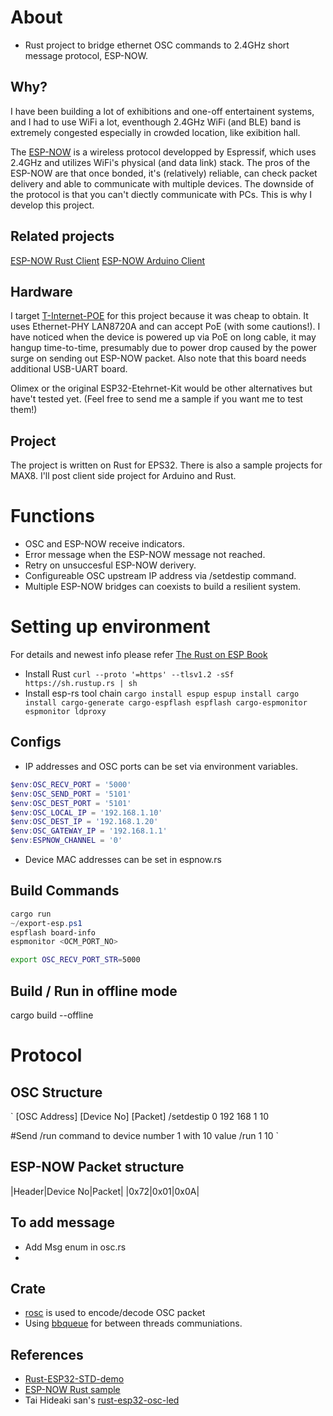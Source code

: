 # About
- Rust project to bridge ethernet OSC commands to 2.4GHz short message protocol, ESP-NOW.

## Why?
I have been building a lot of exhibitions and one-off entertainent systems, and I had to use WiFi a lot,
eventhough 2.4GHz WiFi (and BLE) band is extremely congested especially in crowded location, like exibition hall.

The [ESP-NOW](https://www.espressif.com/en/solutions/low-power-solutions/esp-now) is a wireless protocol developped by Espressif, which uses 2.4GHz and utilizes WiFi's physical (and data link) stack.
The pros of the ESP-NOW are that once bonded, it's (relatively) reliable, can check packet delivery and able to communicate with multiple devices.
The downside of the protocol is that you can't diectly communicate with PCs. This is why I develop this project.

## Related projects
[ESP-NOW Rust Client](https://github.com/yuskegoto/espnow_rust_client)
[ESP-NOW Arduino Client](https://github.com/yuskegoto/espnow_arduino_client)

## Hardware
I target [T-Internet-POE](https://www.lilygo.cc/products/t-internet-poe) for this project because it was cheap to obtain. It uses Ethernet-PHY LAN8720A and can accept PoE (with some cautions!).
I have noticed when the device is powered up via PoE on long cable, it may hangup time-to-time, presumably due to power drop caused by the power surge on sending out ESP-NOW packet.
Also note that this board needs additional USB-UART board.

Olimex or the original ESP32-Etehrnet-Kit would be other alternatives but have't tested yet. (Feel free to send me a sample if you want me to test them!)

## Project
The project is written on Rust for EPS32.
There is also a sample projects for MAX8.
I'll post client side project for Arduino and Rust.

# Functions
- OSC and ESP-NOW receive indicators.
- Error message when the ESP-NOW message not reached.
- Retry on unsuccesful ESP-NOW derivery.
- Configureable OSC upstream IP address via /setdestip command.
- Multiple ESP-NOW bridges can coexists to build a resilient system.

# Setting up environment
For details and newest info please refer [The Rust on ESP Book](https://esp-rs.github.io/book/installation/index.html)
* Install Rust
`
curl --proto '=https' --tlsv1.2 -sSf https://sh.rustup.rs | sh
`
* Install esp-rs tool chain
`
cargo install espup
espup install
cargo install cargo-generate cargo-espflash espflash cargo-espmonitor espmonitor ldproxy
`

## Configs
- IP addresses and OSC ports can be set via environment variables.
```PowerShell
$env:OSC_RECV_PORT = '5000'
$env:OSC_SEND_PORT = '5101'
$env:OSC_DEST_PORT = '5101'
$env:OSC_LOCAL_IP = '192.168.1.10'
$env:OSC_DEST_IP = '192.168.1.20'
$env:OSC_GATEWAY_IP = '192.168.1.1'
$env:ESPNOW_CHANNEL = '0'
```
- Device MAC addresses can be set in espnow.rs

## Build Commands
```PowerShell
cargo run
~/export-esp.ps1
espflash board-info
espmonitor <OCM_PORT_NO>
```
```bash
export OSC_RECV_PORT_STR=5000
```

## Build / Run in offline mode
cargo build --offline

# Protocol
## OSC Structure
`
[OSC Address] [Device No] [Packet]
/setdestip 0 192 168 1 10

#Send /run command to device number 1 with 10 value
/run 1 10
`
## ESP-NOW Packet structure
|Header|Device No|Packet|
|0x72|0x01|0x0A|

## To add message
- Add Msg enum in osc.rs
- 

## Crate
- [rosc](https://crates.io/crates/rosc) is used to encode/decode OSC packet
- Using [bbqueue](https://docs.rs/bbqueue/latest/bbqueue/) for between threads communiations.


## References
- [Rust-ESP32-STD-demo](https://github.com/ivmarkov/rust-esp32-std-demo/blob/main/src/main.rs)
- [ESP-NOW Rust sample](https://github.com/esp-rs/esp-wifi/blob/main/examples-esp32/examples/esp_now.rs)
- Tai Hideaki san's [rust-esp32-osc-led](https://github.com/hideakitai/rust-esp32-osc-led.git)
